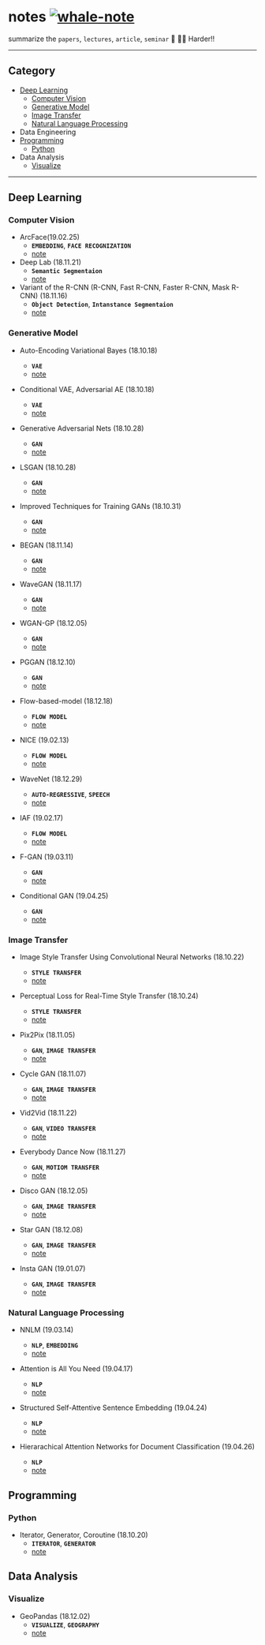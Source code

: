 # notes [![whale-note](https://img.shields.io/badge/whale-notes-blue.svg?style=flat&colorA=40E0D0&colorB=555555)](https://github.com/wjy5446)
summarize the `papers`, `lectures`, `article`, `seminar`  :book: :man_student: Harder!!



---

## Category

- [Deep Learning](#deep-learning)
  - [Computer Vision](#computer-vision)
  - [Generative Model](#generative-model)
  - [Image Transfer](#image-transfer)
  - [Natural Language Processing](#Natural-Language-Processing)
- Data Engineering
- [Programming](#programming)
  - [Python](#python)
- Data Analysis
  - [Visualize](#visualize)



---

## Deep Learning

### Computer Vision

- ArcFace(19.02.25)
  - **`EMBEDDING`**, **`FACE RECOGNIZATION`** 
  - [note](./notes/deep/arcface.md)
- Deep Lab (18.11.21)
  - **`Semantic Segmentaion`**
  - [note](./notes/deep/deeplab.md)
- Variant of the R-CNN (R-CNN, Fast R-CNN, Faster R-CNN, Mask R-CNN) (18.11.16)
  -  **`Object Detection`**, **`Intanstance Segmentaion`**
  - [note](./notes/deep/R-CNN.md)



### Generative Model

- Auto-Encoding Variational Bayes (18.10.18)
  - **`VAE`**
  - [note](./notes/deep/vae.md)
  
- Conditional VAE, Adversarial AE (18.10.18)
  - **`VAE`**
  - [note](./notes/deep/cvae_aae.md)
  
- Generative Adversarial Nets (18.10.28)
  - **`GAN`**
  - [note](./notes/deep/gan.md)
  
- LSGAN (18.10.28)
  - **`GAN`**
  - [note](./notes/deep/lsgan.md)
  
- Improved Techniques for Training GANs (18.10.31)
  - **`GAN`**
  - [note](notes/deep/improved_gan.md)
  
- BEGAN (18.11.14)
  - **`GAN`**
  - [note](notes/deep/began.md)
  
- WaveGAN (18.11.17)

  - **`GAN`**
  - [note](notes/deep/wavegan.md)
  
- WGAN-GP (18.12.05)
  - **`GAN`**
  - [note](notes/deep/wgan_gp.md)
  
- PGGAN (18.12.10)
  - **`GAN`**
  - [note](notes/deep/pggan.md)
  
- Flow-based-model (18.12.18)
  - **`FLOW MODEL`**
  - [note](notes/deep/flow_based_model.md)
  
- NICE (19.02.13)
  - **`FLOW MODEL`**
  - [note](notes/deep/nice.md)
  
- WaveNet (18.12.29)
  - **`AUTO-REGRESSIVE`**, **`SPEECH`** 
  - [note](notes/deep/wavenet.md)
  
- IAF (19.02.17)
  - **`FLOW MODEL`**
  - [note](notes/deep/IAF.pdf)

- F-GAN (19.03.11)
  - **`GAN`**
  - [note](notes/deep/fgan.md)
  
- Conditional GAN (19.04.25)

  - **`GAN`**
  - [note](notes/deep/cgan.md)

  

### Image Transfer

- Image Style Transfer Using Convolutional Neural Networks (18.10.22)
  - **`STYLE TRANSFER`**
  - [note](notes/deep/style_transfer.md)
- Perceptual Loss for Real-Time Style Transfer (18.10.24)
  - **`STYLE TRANSFER`**
  - [note](notes/deep/style_transfer_for_real_time.md)
- Pix2Pix (18.11.05)
  - **`GAN`**, **`IMAGE TRANSFER`** 
  - [note](notes/deep/pix2pix.md)
- Cycle GAN (18.11.07)
  - **`GAN`**, **`IMAGE TRANSFER`** 
  - [note](notes/deep/cycle_gan.md)
- Vid2Vid (18.11.22)
  - **`GAN`**, **`VIDEO TRANSFER`**
  - [note](notes/deep/vid2vid.md)
- Everybody Dance Now (18.11.27)
  - **`GAN`**, **`MOTIOM TRANSFER`**
  - [note](notes/deep/everbody_dance_now.md)
- Disco GAN (18.12.05)
  - **`GAN`**, **`IMAGE TRANSFER`**
  - [note](notes/deep/discogan.md)

- Star GAN (18.12.08)
  - **`GAN`**, **`IMAGE TRANSFER`**
  - [note](notes/deep/stargan.md)

- Insta GAN (19.01.07)
  - **`GAN`**, **`IMAGE TRANSFER`**
  - [note](notes/deep/Instagan.md)



### Natural Language Processing

- NNLM (19.03.14)
  - **`NLP`**, **`EMBEDDING`**
  - [note](notes/deep/NNLM.md)
- Attention is All You Need (19.04.17)
  - **`NLP`**
  - [note](notes/deep/self-attention.md)

- Structured Self-Attentive Sentence Embedding (19.04.24)
  - **`NLP`**
  - [note](notes/deep/san.md)
- Hierarachical Attention Networks for Document Classification (19.04.26)
  - **`NLP`**
  - [note](notes/deep/han.md)




## Programming

### Python

- Iterator, Generator, Coroutine (18.10.20)
  - **`ITERATOR`**, **`GENERATOR`**
  - [note](./notes/program/Iterator_generator.md)

## Data Analysis

### Visualize

- GeoPandas (18.12.02)
  - **`VISUALIZE`**, **`GEOGRAPHY`**
  - [note](./notes/analysis/geopandas.md)
